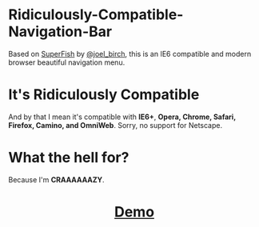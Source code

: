 Ridiculously-Compatible-Navigation-Bar
======================================

Based on <a href="http://users.tpg.com.au/j_birch/plugins/superfish/">SuperFish</a> by <a href="http://twitter.com/joel_birch">@joel_birch</a>, this is an IE6 compatible and modern browser beautiful navigation menu.

<h1>It's Ridiculously Compatible</h1>
<p>And by that I mean it's compatible with <strong>IE6+</strong>, <strong>Opera, Chrome, Safari, Firefox, Camino, and OmniWeb</strong>. Sorry, no support for Netscape.

<h1>What the hell for?</h1>
<p>Because I'm <strong>CRAAAAAAZY</strong>.</p>

<h1><a href="http://clrwheel.com/p/rcnb/" style="text-align:center;display:block;width:100%;">Demo</a></h1>